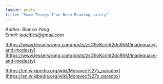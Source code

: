 ```yaml
---
layout: posts
title: "Some Things I've Been Reading Lately"
---
```

*Author: Bianca Yang*<br>
*Email: ipacifics@gmail.com*<br>

[https://www.lesserwrong.com/posts/zsG9yKcriht2doRhM/inadequacy-and-modesty](https://www.lesserwrong.com/posts/zsG9yKcriht2doRhM/inadequacy-and-modesty)

[https://en.wikipedia.org/wiki/Moravec%27s_paradox](https://en.wikipedia.org/wiki/Moravec%27s_paradox)

